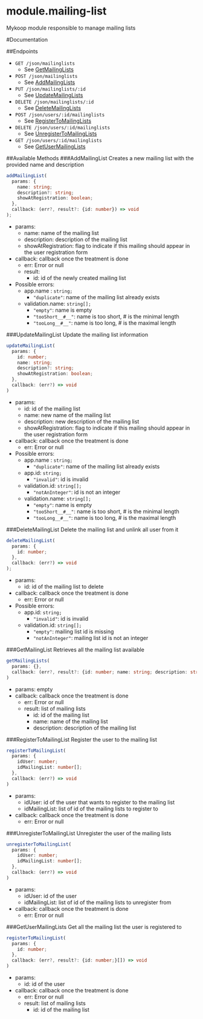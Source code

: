 module.mailing-list
===================

Mykoop module responsible to manage mailing lists


#Documentation

##Endpoints
- `GET /json/mailinglists`
  - See [GetMailingLists](#getmailinglist)
- `POST /json/mailinglists`
  - See [AddMailingLists](#addmailinglist)
- `PUT /json/mailinglists/:id`
  - See [UpdateMailingLists](#updatemailinglist)
- `DELETE /json/mailinglists/:id`
  - See [DeleteMailingLists](#deletemailinglist)
- `POST /json/users/:id/mailinglists`
  - See [RegisterToMailingLists](#registertomailinglists)
- `DELETE /json/users/:id/mailinglists`
  - See [UnregisterToMailingLists](#unregistertomailinglists)
- `GET /json/users/:id/mailinglists`
  - See [GetUserMailingLists](#getusermailinglists)

##Available Methods
###AddMailingList
Creates a new mailing list with the provided name and description
```ts
addMailingList(
  params: {
    name: string;
    description?: string;
    showAtRegistration: boolean;
  },
  callback: (err?, result?: {id: number}) => void
);
```
- params:
  - name: name of the mailing list
  - description: description of the mailing list
  - showAtRegistration: flag to indicate if this mailing should appear in the user registration form
- callback: callback once the treatment is done
  - err: Error or null
  - result:
    - id: id of the newly created mailing list
- Possible errors:
  - app.name : `string;`
    - `"duplicate"`: name of the mailing list already exists
  - validation.name: `string[];`
    - `"empty"`: name is empty
    - `"tooShort__#__"`: name is too short, # is the minimal length
    - `"tooLong__#__"`: name is too long, # is the maximal length

###UpdateMailingList
Update the mailing list information
```ts
updateMailingList(
  params: {
    id: number;
    name: string;
    description?: string;
    showAtRegistration: boolean;
  },
  callback: (err?) => void
)
```
- params:
  - id: id of the mailing list
  - name: new name of the mailing list
  - description: new description of the mailing list
  - showAtRegistration: flag to indicate if this mailing should appear in the user registration form
- callback: callback once the treatment is done
  - err: Error or null
- Possible errors:
  - app.name : `string;`
    - `"duplicate"`: name of the mailing list already exists
  - app.id: `string;`
    - `"invalid"`: id is invalid
  - validation.id: `string[];`
    - `"notAnInteger"`: id is not an integer
  - validation.name: `string[];`
    - `"empty"`: name is empty
    - `"tooShort__#__"`: name is too short, # is the minimal length
    - `"tooLong__#__"`: name is too long, # is the maximal length

###DeleteMailingList
Delete the mailing list and unlink all user from it
```ts
deleteMailingList(
  params: {
    id: number;
  },
  callback: (err?) => void
);
```
- params:
  - id: id of the mailing list to delete
- callback: callback once the treatment is done
  - err: Error or null
- Possible errors:
  - app.id: `string;`
    - `"invalid"`: id is invalid
  - validation.id: `string[];`
    - `"empty"`: mailing list id is missing
    - `"notAnInteger"`: mailing list id is not an integer

###GetMailingList
Retrieves all the mailing list available
```ts
getMailingLists(
  params: {},
  callback: (err?, result?: {id: number; name: string; description: string;}[]) => void
)
```
- params: empty
- callback: callback once the treatment is done
  - err: Error or null
  - result: list of mailing lists
    - id: id of the mailing list
    - name: name of the mailing list
    - description: description of the mailing list

###RegisterToMailingList
Register the user to the mailing list
```ts
registerToMailingList(
  params: {
    idUser: number;
    idMailingList: number[];
  },
  callback: (err?) => void
)
```
- params:
  - idUser: id of the user that wants to register to the mailing list
  - idMailingList: list of id of the mailing lists to register to
- callback: callback once the treatment is done
  - err: Error or null

###UnregisterToMailingList
Unregister the user of the mailing lists
```ts
unregisterToMailingList(
  params: {
    idUser: number;
    idMailingList: number[];
  },
  callback: (err?) => void
)
```
- params:
  - idUser: id of the user
  - idMailingList: list of id of the mailing lists to unregister from
- callback: callback once the treatment is done
  - err: Error or null

###GetUserMailingLists
Get all the mailing list the user is registered to
```ts
registerToMailingList(
  params: {
    id: number;
  },
  callback: (err?, result?: {id: number;}[]) => void
)
```
- params:
  - id: id of the user
- callback: callback once the treatment is done
  - err: Error or null
  - result: list of mailing lists
    - id: id of the mailing list
